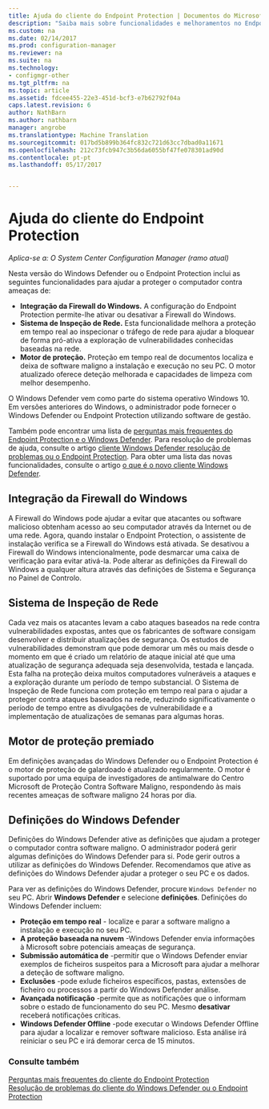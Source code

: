 ```yaml
---
title: Ajuda do cliente do Endpoint Protection | Documentos do Microsoft
description: "Saiba mais sobre funcionalidades e melhoramentos no Endpoint Protection que melhor ajudam a proteger o computador contra ameaças."
ms.custom: na
ms.date: 02/14/2017
ms.prod: configuration-manager
ms.reviewer: na
ms.suite: na
ms.technology:
- configmgr-other
ms.tgt_pltfrm: na
ms.topic: article
ms.assetid: fdcee455-22e3-451d-bcf3-e7b62792f04a
caps.latest.revision: 6
author: NathBarn
ms.author: nathbarn
manager: angrobe
ms.translationtype: Machine Translation
ms.sourcegitcommit: 017bd5b899b364fc832c721d63cc7dbad0a11671
ms.openlocfilehash: 212c73fcb947c3b56da6055bf47fe078301ad90d
ms.contentlocale: pt-pt
ms.lasthandoff: 05/17/2017


---
```

# <a name="endpoint-protection-client-help"></a>Ajuda do cliente do Endpoint Protection

*Aplica-se a: O System Center Configuration Manager (ramo atual)*


Nesta versão do Windows Defender ou o Endpoint Protection inclui as seguintes funcionalidades para ajudar a proteger o computador contra ameaças de:  

-   **Integração da Firewall do Windows.** A configuração do Endpoint Protection permite-lhe ativar ou desativar a Firewall do Windows.  
-   **Sistema de Inspeção de Rede.** Esta funcionalidade melhora a proteção em tempo real ao inspecionar o tráfego de rede para ajudar a bloquear de forma pró-ativa a exploração de vulnerabilidades conhecidas baseadas na rede.  
-   **Motor de proteção.** Proteção em tempo real de documentos localiza e deixa de software maligno a instalação e execução no seu PC. O motor atualizado oferece deteção melhorada e capacidades de limpeza com melhor desempenho.  

O Windows Defender vem como parte do sistema operativo Windows 10.  Em versões anteriores do Windows, o administrador pode fornecer o Windows Defender ou Endpoint Protection utilizando software de gestão.

Também pode encontrar uma lista de [perguntas mais frequentes do Endpoint Protection e o Windows Defender](endpoint-protection-client-faq.md). Para resolução de problemas de ajuda, consulte o artigo [cliente Windows Defender resolução de problemas ou o Endpoint Protection](troubleshoot-endpoint-client.md). Para obter uma lista das novas funcionalidades, consulte o artigo [o que é o novo cliente Windows Defender](https://support.microsoft.com/help/29276/windows-10-whats-new-in-windows-defender).

## <a name="windows-firewall-integration"></a>Integração da Firewall do Windows  
 A Firewall do Windows pode ajudar a evitar que atacantes ou software malicioso obtenham acesso ao seu computador através da Internet ou de uma rede. Agora, quando instalar o Endpoint Protection, o assistente de instalação verifica se a Firewall do Windows está ativada. Se desativou a Firewall do Windows intencionalmente, pode desmarcar uma caixa de verificação para evitar ativá-la. Pode alterar as definições da Firewall do Windows a qualquer altura através das definições de Sistema e Segurança no Painel de Controlo.  

## <a name="network-inspection-system"></a>Sistema de Inspeção de Rede  
 Cada vez mais os atacantes levam a cabo ataques baseados na rede contra vulnerabilidades expostas, antes que os fabricantes de software consigam desenvolver e distribuir atualizações de segurança. Os estudos de vulnerabilidades demonstram que pode demorar um mês ou mais desde o momento em que é criado um relatório de ataque inicial até que uma atualização de segurança adequada seja desenvolvida, testada e lançada. Esta falha na proteção deixa muitos computadores vulneráveis a ataques e a exploração durante um período de tempo substancial. O Sistema de Inspeção de Rede funciona com proteção em tempo real para o ajudar a proteger contra ataques baseados na rede, reduzindo significativamente o período de tempo entre as divulgações de vulnerabilidade e a implementação de atualizações de semanas para algumas horas.  

## <a name="award-winning-protection-engine"></a>Motor de proteção premiado  
 Em definições avançadas do Windows Defender ou o Endpoint Protection é o motor de proteção de galardoado é atualizado regularmente. O motor é suportado por uma equipa de investigadores de antimalware do Centro Microsoft de Proteção Contra Software Maligno, respondendo às mais recentes ameaças de software maligno 24 horas por dia.  

## <a name="windows-defender-settings"></a>Definições do Windows Defender
Definições do Windows Defender ative as definições que ajudam a proteger o computador contra software maligno. O administrador poderá gerir algumas definições do Windows Defender para si. Pode gerir outros a utilizar as definições do Windows Defender. Recomendamos que ative as definições do Windows Defender ajudar a proteger o seu PC e os dados.

Para ver as definições do Windows Defender, procure `Windows Defender` no seu PC. Abrir **Windows Defender** e selecione **definições**. Definições do Windows Defender incluem:
- **Proteção em tempo real** - localize e parar a software maligno a instalação e execução no seu PC.
- **A proteção baseada na nuvem** -Windows Defender envia informações à Microsoft sobre potenciais ameaças de segurança.
- **Submissão automática de** -permitir que o Windows Defender enviar exemplos de ficheiros suspeitos para a Microsoft para ajudar a melhorar a deteção de software maligno.
- **Exclusões** -pode exlude ficheiros específicos, pastas, extensões de ficheiro ou processos a partir do Windows Defender análise.
- **Avançada notificação** -permite que as notificações que o informam sobre o estado de funcionamento do seu PC. Mesmo **desativar** receberá notificações críticas.
- **Windows Defender Offline** -pode executar o Windows Defender Offline para ajudar a localizar e remover software malicioso. Esta análise irá reiniciar o seu PC e irá demorar cerca de 15 minutos.

### <a name="see-also"></a>Consulte também  
 [Perguntas mais frequentes do cliente do Endpoint Protection](endpoint-protection-client-faq.md)   
 [Resolução de problemas do cliente do Windows Defender ou o Endpoint Protection](troubleshoot-endpoint-client.md)

